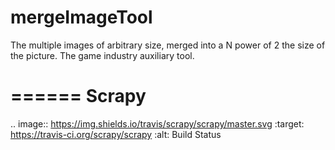 mergeImageTool
==============

The multiple images of arbitrary size, merged into a N power of 2 the size of the picture. The game industry auxiliary tool.

======
Scrapy
======

.. image:: https://img.shields.io/travis/scrapy/scrapy/master.svg
   :target: https://travis-ci.org/scrapy/scrapy
   :alt: Build Status
